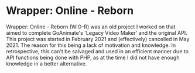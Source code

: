 # Wrapper: Online - Reborn
Wrapper: Online - Reborn (W:O-R) was an old project I worked on that aimed to complete GoAnimate's 'Legacy Video Maker' and the original API. This project was started in February 2021 and (effectively) cancelled in May 2021. The reason for this being a lack of motivation and knowledge. In retrospective, this can't be salvaged and used in an efficient manner due to API functions being done with PHP, as at the time I did not have enough knowledge in a better alternative.
